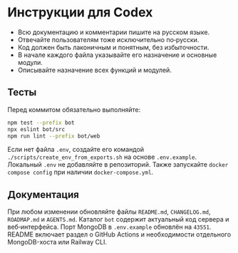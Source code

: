 <!-- Назначение файла: краткие правила использования Codex. -->

# Инструкции для Codex

- Всю документацию и комментарии пишите на русском языке.
- Отвечайте пользователям тоже исключительно по‑русски.
- Код должен быть лаконичным и понятным, без избыточности.
- В начале каждого файла указывайте его назначение и основные модули.
- Описывайте назначение всех функций и модулей.

## Тесты

Перед коммитом обязательно выполняйте:

```bash
npm test --prefix bot
npx eslint bot/src
npm run lint --prefix bot/web
```

Если нет файла `.env`, создайте его командой `./scripts/create_env_from_exports.sh` на основе `.env.example`. Локальный `.env` не добавляйте в репозиторий.
Также запускайте `docker compose config` при наличии `docker-compose.yml`.

## Документация

При любом изменении обновляйте файлы `README.md`, `CHANGELOG.md`, `ROADMAP.md` и `AGENTS.md`.
Каталог `bot` содержит актуальный код сервера и веб‑интерфейса. Порт MongoDB в `.env.example` обновлён на `43551`.
README включает раздел о GitHub Actions и необходимости отдельного MongoDB-хоста или Railway CLI.
